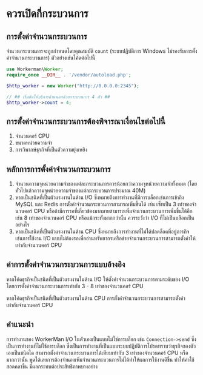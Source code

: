 # ควรเปิดกี่กระบวนการ

## การตั้งค่าจำนวนกระบวนการ
จำนวนกระบวนการจะถูกกำหนดโดยคุณสมบัติ ```count``` (ระบบปฏิบัติการ Windows ไม่รองรับการตั้งค่าจำนวนกระบวนการ) ตัวอย่างเช่นโค้ดต่อไปนี้

```php
use Workerman\Worker;
require_once __DIR__ . '/vendor/autoload.php';

$http_worker = new Worker("http://0.0.0.0:2345");

// ## เริ่มต้นให้บริการด้านนอกด้วยกระบวนการ 4 ตัว ##
$http_worker->count = 4;

```

## การตั้งค่าจำนวนกระบวนการต้องพิจารณาเงื่อนไขต่อไปนี้
1. จำนวนคอร์ CPU
2. ขนาดหน่วยความจำ
3. การวิพากษ์ธุรกิจที่เป็นตัวความยุ่งเหยิง

## หลักการการตั้งค่าจำนวนกระบวนการ
1. จำนวนความจุหน่วยความจำของแต่ละกระบวนการควรน้อยกว่าความจุหน่วยความจำทั้งหมด (โดยทั่วไปแล้วความจุหน่วยความจำของแต่ละกระบวนการประมาณ 40M)
2. หากเป็นชนิดที่เป็นตัวแรงงานในด้าน I/O ซึ่งหมายถึงการทำงานที่มีการบล็อกเช่นการเข้าถึง MySQL และ Redis การตั้งค่าจำนวนกระบวนการสามารถเพิ่มขึ้นได้ เช่น เซ็ทเป็น 3 เท่าของจำนวนคอร์ CPU หรือถ้ามีการรอที่เกี่ยวข้องมากมายสามารถเพิ่มจำนวนกระบวนการเพิ่มขึ้นได้อีก เช่น 8 เท่าของจำนวนคอร์ CPU หรือแม้กระทั่งมากกว่านั้น ควรระวังว่า I/O ที่ไม่เป็นบล็อกเป็นอย่างไร
3. หากเป็นชนิดที่เป็นตัวแรงงานในด้าน CPU ซึ่งหมายถึงการทำงานที่ไม่ได้ปลดล็อคที่อยู่ภารกิจ เช่นการใช้งาน I/O แบบไม่ต้องรอเพื่ออ่านทรัพยากรเครือข่ายจำนวนกระบวนการสามารถตั้งค่าให้เท่ากับจำนวนคอร์ CPU

## ค่าการตั้งค่าจำนวนกระบวนการแบบอ้างอิง
หากโค้ดธุรกิจเป็นชนิดที่เป็นตัวแรงงานในด้าน I/O ให้ตั้งค่าจำนวนกระบวนการตามระดับของ I/O โดยการตั้งค่าจำนวนกระบวนการเท่ากับ 3 - 8 เท่าของจำนวนคอร์ CPU

หากโค้ดธุรกิจเป็นชนิดที่เป็นตัวแรงงานในด้าน CPU การตั้งค่าจำนวนกระบวนการสามารถตั้งค่าเท่ากับจำนวนคอร์ CPU

## คำแนะนำ
การทำงานของ WorkerMan I/O ในตัวเองเป็นแบบไม่ใช่การบล็อก เช่น ```Connection->send``` ซึ่งเป็นการทำงานที่ไม่ใช้การบล็อก ซึ่งเป็นการทำงานที่เป็นแบบระบบปฏิบัติการโปรดทราบว่าธุรกิจของตัวเองเป็นชนิดใด สามารถตั้งค่าจำนวนกระบวนการได้เทียบเท่ากับ 3 เท่าของจำนวนคอร์ CPU หรือมากกว่านั้น พูดได้เลยการต้องจำนองเพิ่มจำนวนกระบวนการไม่ได้ทำให้ผลการใช้งานดีขึ้น ทำให้ค่าใช้สอดคลาขึ้น มีผลกระทบต่อประสิทธิภาพบางอย่าง
